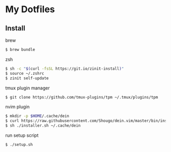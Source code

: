 # My Dotfiles

## Install
brew
```bash
$ brew bundle
```

zsh
```bash
$ sh -c "$(curl -fsSL https://git.io/zinit-install)"
$ source ~/.zshrc
$ zinit self-update
```

tmux plugin manager
```bash
$ git clone https://github.com/tmux-plugins/tpm ~/.tmux/plugins/tpm
```

nvim plugin
```bash
$ mkdir -p $HOME/.cache/dein
$ curl https://raw.githubusercontent.com/Shougo/dein.vim/master/bin/installer.sh > installer.sh
$ sh ./installer.sh ~/.cache/dein
```

run setup script
```bash
$ ./setup.sh
```
